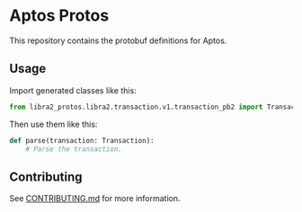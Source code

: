 # Aptos Protos

This repository contains the protobuf definitions for Aptos.

## Usage
Import generated classes like this:
```python
from libra2_protos.libra2.transaction.v1.transaction_pb2 import Transaction
```

Then use them like this:
```python
def parse(transaction: Transaction):
    # Parse the transaction.
```

## Contributing
See [CONTRIBUTING.md](CONTRIBUTING.md) for more information.
